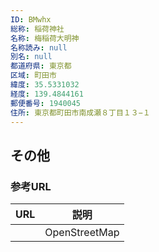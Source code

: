 ```yaml
---
ID: BMwhx
総称: 稲荷神社
名称: 梅稲荷大明神
名称読み: null
別名: null
都道府県: 東京都
区域: 町田市
緯度: 35.5331032
経度: 139.4844161
郵便番号: 1940045
住所: 東京都町田市南成瀬８丁目１３−１
---
```


## その他

### 参考URL

| URL | 説明          |
| --- | ------------- |
|     | OpenStreetMap |
